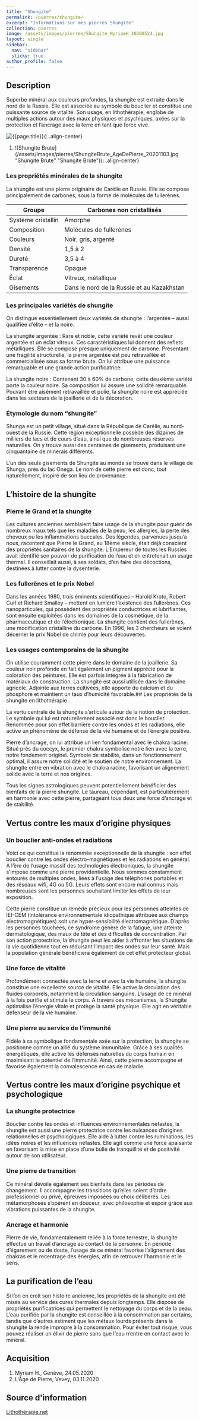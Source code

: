 ```yaml
---
title: "Shungite"
permalink: /pierres/shungite/
excerpt: "Informations sur mes pierres Shungite"
collection: pierres
image: /assets/images/pierres/Shungite_MyriamH_20200524.jpg
layout: single
sidebar:
  nav: "sidebar"
  sticky: true
author_profile: false
---
```


## Description
Superbe minéral aux couleurs profondes, la shungite est extraite dans le nord de la Russie. Elle est associée au symbole du bouclier et constitue une puissante source de vitalité. Son usage, en lithothérapie, englobe de multiples actions autour des maux physiques et psychiques, axées sur la protection et l’ancrage avec la terre en tant que force vive.

![{{page.title}}]({{page.image}} "Shungite"){: .align-center}
1. ![Shungite Brute](/assets/images/pierres/ShungiteBrute_AgeDePierre_20201103.jpg "Shungite Brute" "Shungite Brute"){: .align-center}


### Les propriétés minérales de la shungite
La shungite est une pierre originaire de Carélie en Russie. Elle se compose principalement de carbones, sous la forme de molécules de fullerènes.

|Groupe|Carbones non cristallisés|
|---|---|
|Système cristallin|Amorphe|
|Composition|Molécules de fullerènes|
|Couleurs|Noir, gris, argenté|
|Densité|1,5 à 2|
|Dureté|3,5 à 4|
|Transparence|Opaque|
|Éclat|Vitreux, métallique|
|Gisements|Dans le nord de la Russie et au Kazakhstan|

### Les principales variétés de shungite
On distingue essentiellement deux variétés de shungite : l’argentée – aussi qualifiée d’élite – et la noire.

La shungite argentée : Rare et noble, cette variété revêt une couleur argentée et un éclat vitreux. Ces caractéristiques lui donnent des reflets métalliques. Elle se compose presque uniquement de carbone. Présentant une fragilité structurelle, la pierre argentée est peu retravaillée et commercialisée sous sa forme brute. On lui attribue une puissance remarquable et une grande action purificatrice.

La shungite noire : Contenant 30 à 60% de carbone, cette deuxième variété porte la couleur noire. Sa composition lui assure une solidité remarquable. Pouvant être aisément retravaillée et polie, la shungite noire est appréciée dans les secteurs de la joaillerie et de la décoration.

### Étymologie du nom “shungite”
Shunga est un petit village, situé dans la République de Carélie, au nord-ouest de la Russie. Cette région exceptionnelle possède des dizaines de milliers de lacs et de cours d’eau, ainsi que de nombreuses réserves naturelles. On y trouve aussi des centaines de gisements, produisant une cinquantaine de minerais différents.

L’un des seuls gisements de Shungite au monde se trouve dans le village de Shunga, près du lac Onega. Le nom de cette pierre est donc, tout naturellement, inspiré de son lieu de provenance.


## L’histoire de la shungite

### Pierre le Grand et la shungite
Les cultures anciennes semblaient faire usage de la shungite pour guérir de nombreux maux tels que les maladies de la peau, les allergies, la perte des cheveux ou les inflammations buccales. Des légendes, parvenues jusqu’à nous, racontent que Pierre le Grand, au 18ème siècle, était déjà conscient des propriétés sanitaires de la shungite. L’Empereur de toutes les Russies avait identifié son pouvoir de purification de l’eau et en entretenait un usage thermal. Il conseillait aussi, à ses soldats, d’en faire des décoctions, destinées à lutter contre la dysenterie.

### Les fullerènes et le prix Nobel
Dans les années 1980, trois éminents scientifiques – Harold Kroto, Robert Curl et Richard Smalley – mettent en lumière l’existence des fullerènes. Ces nanoparticules, qui possèdent des propriétés conductrices et lubrifiantes, sont ensuite exploitées dans les domaines de la cosmétique, de la pharmaceutique et de l’électronique. La shungite contient des fullerènes, une modification cristalline du carbone. En 1996, les 3 chercheurs se voient décerner le prix Nobel de chimie pour leurs découvertes.

### Les usages contemporains de la shungite
On utilise couramment cette pierre dans le domaine de la joaillerie. Sa couleur noir profonde en fait également un pigment apprécié pour la coloration des peintures. Elle est parfois intégrée à la fabrication de matériaux de construction. La shungite est aussi utilisée dans le domaine agricole. Adjointe aux terres cultivées, elle apporte du calcium et du phosphore et maintient un taux d’humidité favorable.## Les propriétés de la shungite en lithothérapie

La vertu centrale de la shungite s’articule autour de la notion de protection. Le symbole qui lui est naturellement associé est donc le bouclier. Renommée pour son effet barrière contre les ondes et les radiations, elle active un phénomène de défense de la vie humaine et de l’énergie positive.

Pierre d’ancrage, on lui attribue un lien fondamental avec le chakra racine. Situé près du coccyx, le premier chakra symbolise notre lien avec la terre, notre fondement originel. Symbole de stabilité, dans un fonctionnement optimal, il assure notre solidité et le soutien de notre environnement. La shungite entre en vibration avec le chakra racine, favorisant un alignement solide avec la terre et nos origines.

Tous les signes astrologiques peuvent potentiellement bénéficier des bienfaits de la pierre shungite. Le taureau, cependant, est particulièrement en harmonie avec cette pierre, partageant tous deux une force d’ancrage et de stabilité.


## Vertus contre les maux d’origine physiques

### Un bouclier anti-ondes et radiations
Voici ce qui constitue la renommée exceptionnelle de la shungite : son effet bouclier contre les ondes électro-magnétiques et les radiations en général. A l’ère de l’usage massif des technologies électroniques, la shungite s’impose comme une pierre providentielle. Nous sommes constamment entourés de multiples ondes, liées à l’usage des téléphones portables et des réseaux wifi, 4G ou 5G. Leurs effets sont encore mal connus mais nombreuses sont les personnes souhaitant limiter les effets de leur exposition.

Cette pierre constitue un remède précieux pour les personnes atteintes de IEI-CEM (intolérance environnementale idiopathique attribuée aux champs électromagnétiques) soit une hyper-sensibilité électromagnétique. D’après les personnes touchées, ce syndrome génère de la fatigue, une atteinte dermatologique, des maux de tête et des difficultés de concentration. Par son action protectrice, la shungite peut les aider à affronter les situations de la vie quotidienne tout en réduisant l’impact des ondes sur leur santé. Mais la population générale bénéficiera également de cet effet protecteur global.

### Une force de vitalité
Profondément connectée avec la terre et avec la vie humaine, la shungite constitue une excellente source de vitalité. Elle active la circulation des fluides corporels, notamment la circulation sanguine. L’usage de ce minéral à la fois purifie et stimule le corps. A travers ces mécanismes, la Shungite optimalise l’énergie vitale et protège la santé physique. Elle agit en véritable défenseur de la vie humaine.

### Une pierre au service de l’immunité
Fidèle à sa symbolique fondamentale axée sur la protection, la shungite se positionne comme un allié du système immunitaire. Grâce à ses qualités énergétiques, elle active les défenses naturelles du corps humain en maximisant le potentiel de l’immunité. Ainsi, cette pierre accompagne et favorise également la convalescence en cas de maladie.


## Vertus contre les maux d’origine psychique et psychologique

### La shungite protectrice
Bouclier contre les ondes et influences environnementales néfastes, la shungite est aussi une pierre protectrice contre les nuisances d’origines relationnelles et psychologiques. Elle aide à lutter contre les ruminations, les idées noires et les influences néfastes. Elle agit comme une force apaisante en favorisant la mise en place d’une bulle de tranquillité et de positivité autour de son utilisateur.

### Une pierre de transition
Ce minéral dévoile également ses bienfaits dans les périodes de changement. Il accompagne les transitions qu’elles soient d’ordre professionnel ou privé, épreuves imposées ou choix délibérés. Les métamorphoses s’opèrent en douceur, avec philosophie et espoir grâce aux vibrations puissantes de la shungite.

### Ancrage et harmonie
Pierre de vie, fondamentalement reliée à la force terrestre, la shungite effectue un travail d’ancrage au contact de la personne. En période d’égarement ou de doute, l’usage de ce minéral favorise l’alignement des chakras et le recentrage des énergies, afin de retrouver l’harmonie et le sens.

## La purification de l’eau
Si l’on en croit son histoire ancienne, les propriétés de la shungite ont été mises au service des cures thermales depuis longtemps. Elle dispose de propriétés purificatrices qui permettent le nettoyage du corps et de la peau. L’eau purifiée par la shungite est conseillée à la consommation par certains, tandis que d’autres estiment que les métaux lourds présents dans la shungite la rende impropre à la consommation. Pour éviter tout risque, vous pouvez réaliser un élixir de pierre sans que l’eau n’entre en contact avec le minéral.

## Acquisition
1. Myriam H., Genève, 24.05.2020
1. L'Âge de Pierre, Vevey, 03.11.2020

## Source d'information
[Lithothérapie.net](https://www.lithotherapie.net/articles/shungite/)
